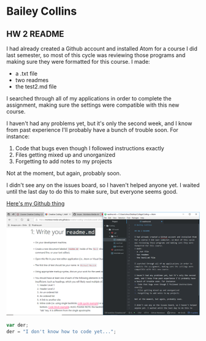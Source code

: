 # Bailey Collins

## HW 2 README

I had already created a Github account and installed Atom for a course I did last semester, so most of this cycle was reviewing those programs and making sure they were formatted for this course.
I made:
- a .txt file
- two readmes
- the test2.md file

I searched through all of my applications in order to complete the assignment, making sure the settings were compatible with this new course.

I haven't had any problems yet, but it's only the second week, and I know from past experience I'll probably have a bunch of trouble soon. For instance:
1. Code that bugs even though I followed instructions exactly
2. Files getting mixed up and unorganized
3. Forgetting to add notes to my projects

Not at the moment, but again, probably soon.

I didn't see any on the issues board, so I haven't helped anyone yet. I waited until the last day to do this to make sure, but everyone seems good.

[Here's my Github thing](https://github.com/bailey-collins?tab=repositories) 

![capture of my workspace](Capture.PNG)

```javascript
var der;
der = "I don't know how to code yet...";
```
